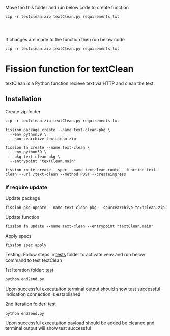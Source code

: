 Move tho this folder and run below code to create function

```
zip -r textclean.zip textClean.py requirements.txt
```
```

``` 

```
  
```
If changes are made to the function then run below code

```
zip -r textclean.zip textClean.py requirements.txt
```



# Fission function for textClean 

textClean is a Python function recieve text via HTTP and clean the text.

## Installation  
 

Create zip folder
```shell
zip -r textclean.zip textClean.py requirements.txt
```
```shell
fission package create --name text-clean-pkg \
  --env python39 \
  --sourcearchive textclean.zip 
```
```shell
fission fn create --name text-clean \
  --env python39 \
  --pkg text-clean-pkg \
  --entrypoint "textClean.main"   
```

```shell
fission route create --spec --name textclean-route --function text-clean --url /text-clean --method POST --createingress
``` 

### If require update
Update package
```
fission pkg update --name text-clean-pkg --sourcearchive textclean.zip
```

Update function

```
fission fn update --name text-clean --entrypoint "textClean.main"
```

Apply specs
```shell
fission spec apply
```
 
Testing: Follow steps in [tests](https://gitlab.unimelb.edu.au/junjwang3/comp90024-team-54/-/tree/main/test?ref_type=heads) folder to activate venv and run below command to test textClean

1st Iteration folder: [test](https://gitlab.unimelb.edu.au/junjwang3/comp90024-team-54/-/tree/main/test/1st%20iter/test?ref_type=heads)
```shell
python end2end.py
```
Upon successful executaiton terminal output should show test successful indication connection is established

2nd Iteration folder: [test](https://gitlab.unimelb.edu.au/junjwang3/comp90024-team-54/-/tree/main/test/2nd%20iter?ref_type=heads)
```shell
python end2end.py
```
Upon successful executaiton payload should be added be cleaned and terminal output will show test successful
